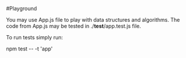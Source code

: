 #Playground

You may use App.js file to play with data structures and algorithms. The code from App.js may be tested in ./__test__/app.test.js file.

To run tests simply run:

npm test -- -t 'app'
